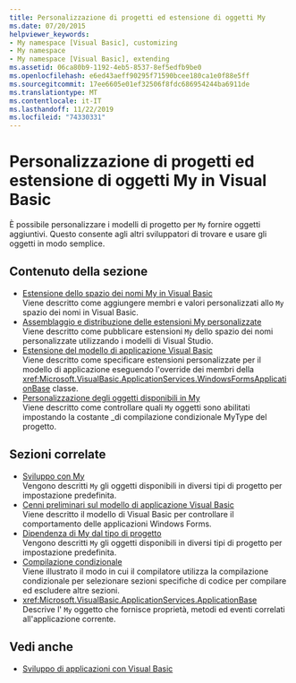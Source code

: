 ```yaml
---
title: Personalizzazione di progetti ed estensione di oggetti My
ms.date: 07/20/2015
helpviewer_keywords:
- My namespace [Visual Basic], customizing
- My namespace
- My namespace [Visual Basic], extending
ms.assetid: 06ca80b9-1192-4eb5-8537-8ef5edfb9be0
ms.openlocfilehash: e6ed43aeff90295f71590bcee180ca1e0f88e5ff
ms.sourcegitcommit: 17ee6605e01ef32506f8fdc686954244ba6911de
ms.translationtype: MT
ms.contentlocale: it-IT
ms.lasthandoff: 11/22/2019
ms.locfileid: "74330331"
---
```

# <a name="customizing-projects-and-extending-my-with-visual-basic"></a>Personalizzazione di progetti ed estensione di oggetti My in Visual Basic

È possibile personalizzare i modelli di progetto per `My` fornire oggetti aggiuntivi. Questo consente agli altri sviluppatori di trovare e usare gli oggetti in modo semplice.

## <a name="in-this-section"></a>Contenuto della sezione

- [Estensione dello spazio dei nomi My in Visual Basic](extending-the-my-namespace.md)  
 Viene descritto come aggiungere membri e valori personalizzati allo `My` spazio dei nomi in Visual Basic.
- [Assemblaggio e distribuzione delle estensioni My personalizzate](packaging-and-deploying-custom-my-extensions.md)  
 Viene descritto come pubblicare estensioni `My` dello spazio dei nomi personalizzate utilizzando i modelli di Visual Studio.
- [Estensione del modello di applicazione Visual Basic](extending-the-visual-basic-application-model.md)  
 Viene descritto come specificare estensioni personalizzate per il modello di applicazione eseguendo l'override dei membri della <xref:Microsoft.VisualBasic.ApplicationServices.WindowsFormsApplicationBase> classe.
- [Personalizzazione degli oggetti disponibili in My](customizing-which-objects-are-available-in-my.md)  
 Viene descritto come controllare quali `My` oggetti sono abilitati impostando la costante \_di compilazione condizionale MyType del progetto.

## <a name="related-sections"></a>Sezioni correlate

- [Sviluppo con My](../development-with-my/index.md)  
 Vengono descritti `My` gli oggetti disponibili in diversi tipi di progetto per impostazione predefinita.
- [Cenni preliminari sul modello di applicazione Visual Basic](../development-with-my/overview-of-the-visual-basic-application-model.md)  
 Viene descritto il modello di Visual Basic per controllare il comportamento delle applicazioni Windows Forms.
- [Dipendenza di My dal tipo di progetto](../development-with-my/how-my-depends-on-project-type.md)  
 Vengono descritti `My` gli oggetti disponibili in diversi tipi di progetto per impostazione predefinita.
- [Compilazione condizionale](../../programming-guide/program-structure/conditional-compilation.md)  
 Viene illustrato il modo in cui il compilatore utilizza la compilazione condizionale per selezionare sezioni specifiche di codice per compilare ed escludere altre sezioni.
- <xref:Microsoft.VisualBasic.ApplicationServices.ApplicationBase>  
 Descrive l' `My` oggetto che fornisce proprietà, metodi ed eventi correlati all'applicazione corrente.

## <a name="see-also"></a>Vedi anche

- [Sviluppo di applicazioni con Visual Basic](../index.md)
